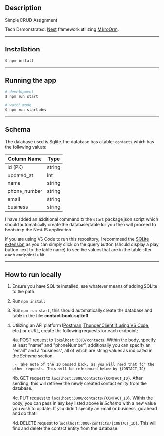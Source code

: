 ## Description

Simple CRUD Assignment

Tech Demonstrated: [Nest](https://github.com/nestjs/nest) framework utilizing [MikroOrm](https://mikro-orm.io/).

---
## Installation

```bash
$ npm install
```
---
## Running the app

```bash
# development
$ npm run start

# watch mode
$ npm run start:dev
```
---
## Schema

The database used is Sqlite, the database has a table: `contacts` which has the following values:

| Column Name | Type   |
| ----------- | ------ |
| id (PK)     | string |
| updated_at  | int    |
| name        | string |
| phone_number| string |
| email       | string |
| business    | string |

I have added an additional command to the `start` package.json script which should automatically create the database/table for you then will proceed to bootstrap the NestJS application.

If you are using VS Code to run this repository, I recommend the [SQLite extension](https://marketplace.visualstudio.com/items?itemName=alexcvzz.vscode-sqlite) as you can simply click on the query button (should display a play button next to the table name) to see the values that are in the table after each endpoint is hit.

---
## How to run locally

1. Ensure you have SQLite installed, use whatever means of adding SQLite to the path. 

2. Run `npm install`

3. Run `npm run start`, this should automatically create the database and table in the file: __contact-book.sqlite3__

4. Utilizing an API platform ([Postman](https://www.postman.com/), [Thunder Client if using VS Code](https://marketplace.visualstudio.com/items?itemName=rangav.vscode-thunder-client), etc.) or cURL, create the following requests for each endpoint:
    
    4a. POST request to `localhost:3000/contacts`. Within the body, specify at least "name" and "phoneNumber", additionally you can specify an "email" and a "business", all of which are string values as indicated in the *Schema* section.

        - Take note of the ID passed back, as you will need that for the other requests. This will be referenced below by {CONTACT_ID}

    4b. GET request to `localhost:3000/contacts/{CONTACT_ID}`. After sending, this will retrieve the newly created contact entity from the database.

    4c. PUT request to `localhost:3000/contacts/{CONTACT_ID}`. Within the body, you can pass in any key listed above in *Schema* with a new value you wish to update. If you didn't specify an email or business, go ahead and do that!

    4d. DELETE request to `localhost:3000/contacts/{CONTACT_ID}`. This will find and delete the contact entity from the database.